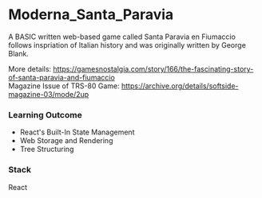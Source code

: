 # Moderna_Santa_Paravia
A BASIC written web-based game called Santa Paravia en Fiumaccio follows inspriation of Italian history and was originally written by George Blank.

More details: https://gamesnostalgia.com/story/166/the-fascinating-story-of-santa-paravia-and-fiumaccio
<br />
Magazine Issue of TRS-80 Game: https://archive.org/details/softside-magazine-03/mode/2up

### Learning Outcome
- React's Built-In State Management
- Web Storage and Rendering
- Tree Structuring

### Stack 
React
